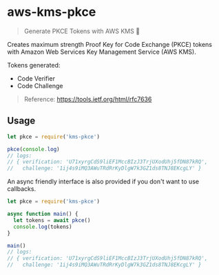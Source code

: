 # aws-kms-pkce 
> Generate PKCE Tokens with AWS KMS 🤔

Creates maximum strength Proof Key for Code Exchange (PKCE) tokens with Amazon Web Services Key Management Service (AWS KMS).

Tokens generated:

- Code Verifier
- Code Challenge

> Reference: https://tools.ietf.org/html/rfc7636

## Usage

```javascript
let pkce = require('kms-pkce')

pkce(console.log)
// logs: 
// { verification: 'U71xyrgCdS9liEF1MccBIzJ3TrjUXodUhj5fDN87kRQ',
//   challenge: '1ij4s9iMQ3AWuTRdRrKyDlgW7k3GZ1ds8TNJ8EKcgLY' }

```

An async friendly interface is also provided if you don't want to use callbacks.

```javascript
let pkce = require('kms-pkce')

async function main() {
  let tokens = await pkce()
  console.log(tokens)
}  

main()
// logs: 
// { verification: 'U71xyrgCdS9liEF1MccBIzJ3TrjUXodUhj5fDN87kRQ',
//   challenge: '1ij4s9iMQ3AWuTRdRrKyDlgW7k3GZ1ds8TNJ8EKcgLY' }

```
